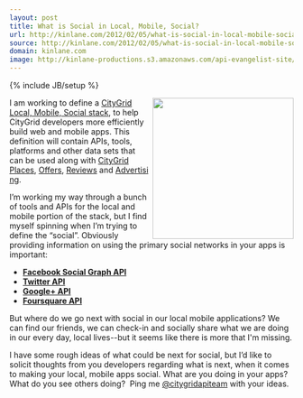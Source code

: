 ```yaml
---
layout: post
title: What is Social in Local, Mobile, Social?
url: http://kinlane.com/2012/02/05/what-is-social-in-local-mobile-social/
source: http://kinlane.com/2012/02/05/what-is-social-in-local-mobile-social/
domain: kinlane.com
image: http://kinlane-productions.s3.amazonaws.com/api-evangelist-site/blog/mobile_local_social.png
---
```

{% include JB/setup %}<p><p><a title="CityGrid Local, Mobile, Social Stack" href="http://www.citygridmedia.com/developer/blog/tag/stack/"><img title="mobile_local_social" src="http://www.citygridmedia.com/developer/wp-content/uploads/2012/02/mobile_local_social-300x222.png" alt="" width="250" align="right" /></a>I am working to define a&nbsp;<a title="CityGrid Local, Mobile, Social Stack" href="http://www.citygridmedia.com/developer/blog/tag/stack/">CityGrid Local, Mobile, Social stack</a>, to help CityGrid developers more efficiently build web and mobile apps. This definition will contain APIs, tools, platforms and other data sets that can be used along with&nbsp;<a title="CityGrid Places" href="http://docs.citygridmedia.com/display/citygridv2/Places+API">CityGrid Places</a>,&nbsp;<a title="CityGrid Offers" href="http://docs.citygridmedia.com/display/citygridv2/Offers+API">Offers</a>,&nbsp;<a title="Reviews" href="http://docs.citygridmedia.com/display/citygridv2/Reviews+API">Reviews</a>&nbsp;and&nbsp;<a title="Advertising" href="http://docs.citygridmedia.com/display/citygridv2/Ads+by+CityGrid">Advertising</a>.</p>
<p>I&rsquo;m working my way through a bunch of tools and APIs for the local and mobile portion of the stack, but I find myself spinning when I&rsquo;m trying to define the &ldquo;social&rdquo;. Obviously providing information on using the primary social networks in your apps is important:</p>
<ul>
<li><a title="Facebook Social Graph API" href="http://developers.facebook.com/docs/reference/api/"><strong>Facebook Social Graph API</strong></a></li>
<li><strong><a title="Twitter API" href="https://dev.twitter.com/">Twitter API</a></strong></li>
<li><a title="Google + API" href="https://developers.google.com/+/api/"><strong>Google+ API</strong></a></li>
<li><a title="Foursquare API" href="https://developer.foursquare.com/"><strong>Foursquare API</strong></a></li>
</ul>
<p>But where do we go next with social in our local mobile applications? We can find our friends, we can check-in and socially share what we are doing in our every day, local lives--but it seems like there is more that I'm missing.</p>
<p>I have some rough ideas of what could be next for social, but I&rsquo;d like to solicit thoughts from you developers regarding what is next, when it comes to making your local, mobile apps social. What are you doing in your apps? What do you see others doing? &nbsp;Ping me&nbsp;<a title="@citygridapiteam" href="https://twitter.com/#!/CityGridAPITeam">@citygridapiteam</a>&nbsp;with your ideas.</p></p>
